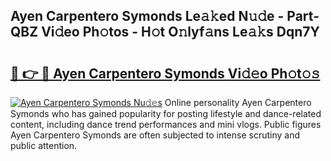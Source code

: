 ## Ayen Carpentero Symonds Le𝚊𝚔ed N𝚞𝚍e - Part-QBZ Vi𝚍eo Ph𝚘tos - H𝚘t O𝚗lyf𝚊ns Le𝚊𝚔s Dqn7Y

# <h2><a href="http://hf0auxr.feru.top/?c=Ayen+Carpentero+Symonds">🔗 👉 🔴 Ayen Carpentero Symonds Vi𝚍𝚎o Ph𝚘t𝚘𝚜</a></h2>

[![Ayen Carpentero Symonds Nu𝚍𝚎s](https://i.imgur.com/0TWrTi3.gif)](http://hf0auxr.feru.top/?c=Ayen+Carpentero+Symonds)
Online personality Ayen Carpentero Symonds who has gained popularity for posting lifestyle and dance-related content, including dance trend performances and mini vlogs. Public figures Ayen Carpentero Symonds are often subjected to intense scrutiny and public attention. 
